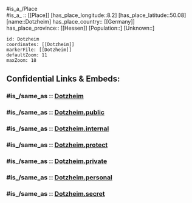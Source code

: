 ﻿---
confidential: public
isDeleted: false
location:
- 50.08
- 8.2
mapmarker: city
mapzoom:
- 7
- 12
SpocWebEntityId: 29858
tags:
- geo/City
type: City
---

#is_a_/Place  
#is_a_ :: [[Place]] 
[has_place_longitude::8.2] 
[has_place_latitude::50.08] 
[name::Dotzheim] 
has_place_country:: [[Germany]]  
has_place_province:: [[Hessen]] 
[Population::] 
[Unknown::] 


```leaflet
id: Dotzheim
coordinates: [[Dotzheim]] 
markerFile: [[Dotzheim]] 
defaultZoom: 11 
maxZoom: 18
```


## Confidential Links & Embeds: 

### #is_/same_as :: [Dotzheim](/_Standards/Earth/Continent/Europe/Europe~Central/Germany/Germany~West/Hessen/counties~Hessen/Wiesbaden/boroughs~Wiesbaden/Dotzheim.md) 

### #is_/same_as :: [Dotzheim.public](/_public/Earth/Continent/Europe/Europe~Central/Germany/Germany~West/Hessen/counties~Hessen/Wiesbaden/boroughs~Wiesbaden/Dotzheim.public.md) 

### #is_/same_as :: [Dotzheim.internal](/_internal/Earth/Continent/Europe/Europe~Central/Germany/Germany~West/Hessen/counties~Hessen/Wiesbaden/boroughs~Wiesbaden/Dotzheim.internal.md) 

### #is_/same_as :: [Dotzheim.protect](/_protect/Earth/Continent/Europe/Europe~Central/Germany/Germany~West/Hessen/counties~Hessen/Wiesbaden/boroughs~Wiesbaden/Dotzheim.protect.md) 

### #is_/same_as :: [Dotzheim.private](/_private/Earth/Continent/Europe/Europe~Central/Germany/Germany~West/Hessen/counties~Hessen/Wiesbaden/boroughs~Wiesbaden/Dotzheim.private.md) 

### #is_/same_as :: [Dotzheim.personal](/_personal/Earth/Continent/Europe/Europe~Central/Germany/Germany~West/Hessen/counties~Hessen/Wiesbaden/boroughs~Wiesbaden/Dotzheim.personal.md) 

### #is_/same_as :: [Dotzheim.secret](/_secret/Earth/Continent/Europe/Europe~Central/Germany/Germany~West/Hessen/counties~Hessen/Wiesbaden/boroughs~Wiesbaden/Dotzheim.secret.md)

